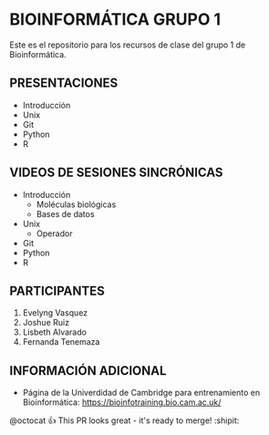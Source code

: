 # BIOINFORMÁTICA GRUPO 1
Este es el repositorio para los recursos de clase del grupo 1 de Bioinformática. 

## PRESENTACIONES

- Introducción
- Unix
- Git
- Python
- R


## VIDEOS DE SESIONES SINCRÓNICAS 

- Introducción
  - Moléculas biológicas
  - Bases de datos
- Unix
  - Operador  
- Git
- Python
- R



## PARTICIPANTES

1. Evelyng Vasquez
2. Joshue Ruiz 
3. Lisbeth Alvarado
4. Fernanda Tenemaza
## INFORMACIÓN ADICIONAL

- Página de la Univerdidad de Cambridge para entrenamiento en Bioinformática: <https://bioinfotraining.bio.cam.ac.uk/>



@octocat :+1: This PR looks great - it's ready to merge! :shipit:
